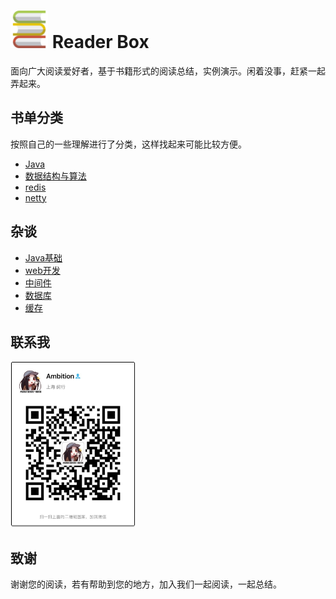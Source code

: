 # <img src="https://raw.githubusercontent.com/chudingkun/readerBox/master/conf/picture/book.png" width="60" height="60">   Reader Box
面向广大阅读爱好者，基于书籍形式的阅读总结，实例演示。闲着没事，赶紧一起弄起来。

## 书单分类

按照自己的一些理解进行了分类，这样找起来可能比较方便。

- [Java](https://github.com/chudingkun/readerBox/blob/master/books/java/README-JAVA.md)
- [数据结构与算法](https://github.com/chudingkun/readerBox/blob/master/books/dataStructureAndArithmetic/README-structureAndArithmetic.md)
- [redis](https://github.com/chudingkun/readerBox/blob/master/books/redis/README-REDIS.md)
- [netty](https://github.com/chudingkun/readerBox/blob/master/books/netty/README-NETTY.md)

## 杂谈

- [Java基础](https://github.com/chudingkun/readerBox/blob/master/talk/se/README-SE.md)
- [web开发](https://github.com/chudingkun/readerBox/blob/master/talk/web/README-WEB.md)
- [中间件](https://github.com/chudingkun/readerBox/blob/master/talk/middleware/README-MIDDLEWARE.md)
- [数据库](https://github.com/chudingkun/readerBox/blob/master/talk/db/README-DB.md)
- [缓存](https://github.com/chudingkun/readerBox/blob/master/talk/cache/README-CACHE.md)

## 联系我

<img src="https://raw.githubusercontent.com/chudingkun/readerBox/master/conf/picture/wechat.jpg" title="wechat" width="200" /> 


## 致谢

谢谢您的阅读，若有帮助到您的地方，加入我们一起阅读，一起总结。